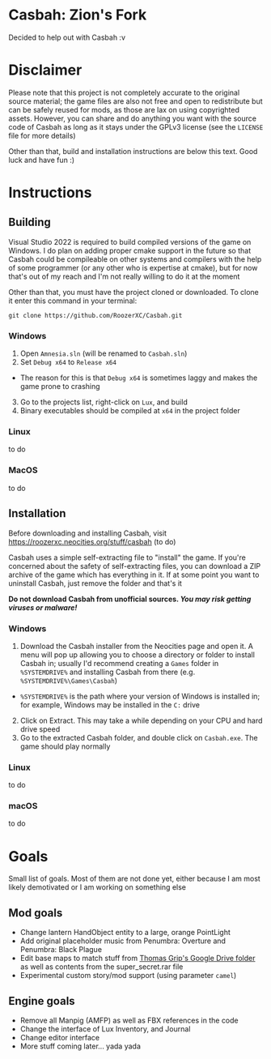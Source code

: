# Casbah: Zion's Fork
Decided to help out with Casbah :v

# Disclaimer
Please note that this project is not completely accurate to the original source material; the game files are also not free and open to redistribute but can be safely reused for mods, as those are lax on using copyrighted assets. However, you can share and do anything you want with the source code of Casbah as long as it stays under the GPLv3 license (see the `LICENSE` file for more details)

Other than that, build and installation instructions are below this text. Good luck and have fun :)

# Instructions
## Building
Visual Studio 2022 is required to build compiled versions of the game on Windows. I do plan on adding proper cmake support in the future so that Casbah could be compileable on other systems and compilers with the help of some programmer (or any other who is expertise at cmake), but for now that's out of my reach and I'm not really willing to do it at the moment

Other than that, you must have the project cloned or downloaded. To clone it enter this command in your terminal:
```
git clone https://github.com/RoozerXC/Casbah.git
```

### Windows
1. Open `Amnesia.sln` (will be renamed to `Casbah.sln`)
2. Set `Debug x64` to `Release x64`
- The reason for this is that `Debug x64` is sometimes laggy and makes the game prone to crashing
3. Go to the projects list, right-click on `Lux`, and build
4. Binary executables should be compiled at `x64` in the project folder

### Linux
to do

### MacOS
to do

## Installation
Before downloading and installing Casbah, visit https://roozerxc.neocities.org/stuff/casbah (to do)

Casbah uses a simple self-extracting file to "install" the game. If you're concerned about the safety of self-extracting files, you can download a ZIP archive of the game which has everything in it. If at some point you want to uninstall Casbah, just remove the folder and that's it

**Do not download Casbah from unofficial sources. _You may risk getting viruses or malware!_**

### Windows
1. Download the Casbah installer from the Neocities page and open it. A menu will pop up allowing you to choose a directory or folder to install Casbah in; usually I'd recommend creating a `Games` folder in `%SYSTEMDRIVE%` and installing Casbah from there (e.g. `%SYSTEMDRIVE%\Games\Casbah`)
- `%SYSTEMDRIVE%` is the path where your version of Windows is installed in; for example, Windows may be installed in the `C:` drive
2. Click on Extract. This may take a while depending on your CPU and hard drive speed
3. Go to the extracted Casbah folder, and double click on `Casbah.exe`. The game should play normally

### Linux
to do

### macOS
to do

# Goals
Small list of goals. Most of them are not done yet, either because I am most likely demotivated or I am working on something else

## Mod goals
- Change lantern HandObject entity to a large, orange PointLight
- Add original placeholder music from Penumbra: Overture and Penumbra: Black Plague
- Edit base maps to match stuff from [Thomas Grip's Google Drive folder](https://drive.google.com/drive/folders/0B46VxpjfO5WCd0g1a2FtT2psdWc) as well as contents from the super_secret.rar file
- Experimental custom story/mod support (using parameter `camel`)

## Engine goals
- Remove all Manpig (AMFP) as well as FBX references in the code
- Change the interface of Lux Inventory, and Journal
- Change editor interface
- More stuff coming later... yada yada
